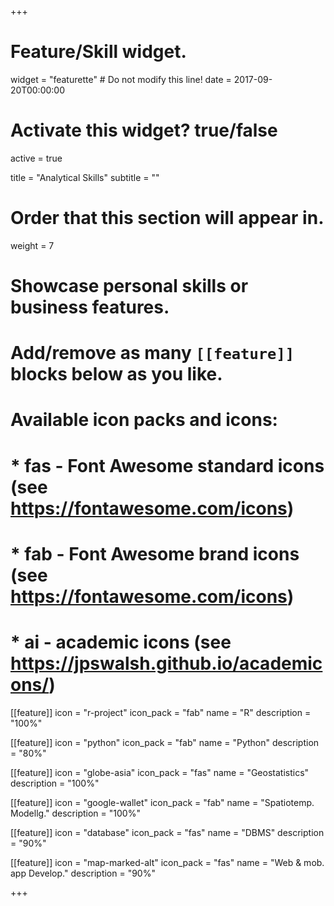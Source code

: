 +++
# Feature/Skill widget.
widget = "featurette"  # Do not modify this line!
date = 2017-09-20T00:00:00

# Activate this widget? true/false
active = true

title = "Analytical Skills"
subtitle = ""

# Order that this section will appear in.
weight = 7

# Showcase personal skills or business features.
# 
# Add/remove as many `[[feature]]` blocks below as you like.
# 
# Available icon packs and icons:
# * fas - Font Awesome standard icons (see https://fontawesome.com/icons)
# * fab - Font Awesome brand icons (see https://fontawesome.com/icons)
# * ai - academic icons (see https://jpswalsh.github.io/academicons/)

[[feature]]
  icon = "r-project"
  icon_pack = "fab"
  name = "R"
  description = "100%"
  
[[feature]]
  icon = "python"
  icon_pack = "fab"
  name = "Python"
  description = "80%"
  
[[feature]]
  icon = "globe-asia"
  icon_pack = "fas"
  name = "Geostatistics"
  description = "100%"  

[[feature]]
  icon = "google-wallet"
  icon_pack = "fab"
  name = "Spatiotemp. Modellg."
  description = "100%"  

[[feature]]
  icon = "database"
  icon_pack = "fas"
  name = "DBMS"
  description = "90%"  

[[feature]]
  icon = "map-marked-alt"
  icon_pack = "fas"
  name = "Web & mob. app Develop."
  description = "90%"   
   
+++
